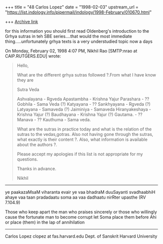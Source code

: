 +++
title = "48 Carlos Lopez"
date = "1998-02-03"
upstream_url = "https://list.indology.info/pipermail/indology/1998-February/010670.html"

+++
[Archive link](https://list.indology.info/pipermail/indology/1998-February/010670.html)

for this information you should first read Oldenberg's introduction to the
Grhya sutras in teh SBE series....that would the most immediate
thing.....unfortunately grhya texts is a very understudied topic now a days


On Monday, February 02, 1998 4:07 PM, Nikhil Rao [SMTP:nrao at CAIP.RUTGERS.EDU]
wrote:
> Hello,
>
> What are the different grhya sutras followed ?.From what I have know
> they are
>
> Sutra          Veda
>
> Ashvalayana - Rgveda
> Apastambha  - Krishna Yajur
> Parashara - ??
> Gobhila - Sama Veda (?)
> Katyayana - ??
> Sankhyayana - Rgveda (?)
> Latyayana - Samaveda (?)
> Jaiminiya - Samaveda
> Hiranyakeshaya - Krishna Yajur (?)
> Baudhayana - Krishna Yajur (?)
> Gautama. - ??
> Manava - ??
> Kauthuma - Sama veda.
>
> What are the sutras in practice today and what is the relation of the
> sutras to the vedas,gotras. Also not having gone through the sutras, what
> exactly is their content ?. Also, what information is available about the
> authors ?.
>
> Please accept my apologies if this list is not appropriate for my
> questions.
>
> Thanks in advance.
>
> Nikhil
*************************************************************************
ye paakazaMsaM viharanta evair ye vaa bhadraM duuSayanti svadhaabhiH
ahaye vaa taan pradadaatu soma aa vaa dadhaatu nirRter upasthe (RV 7.104.9)

Those who keep apart the man who praises sincerely or those who willingly
cause the fortunate man to become corrupt
let Soma place them before Ahi or place (them) in the lap of annihilation
************************************************************************
Carlos Lopez                            clopez at fas.harvard.edu
Dept. of Sanskrit
Harvard University



